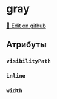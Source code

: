 # gray
[:memo: Edit on github](https://github.com/tihonove/vscode-candy-sugar-extensions/edit/master/server/src/SugarElements/DefaultSugarElementInfos/LayoutElements/gray.ts)


## Атрибуты
### `visibilityPath`

### `inline`

### `width`

